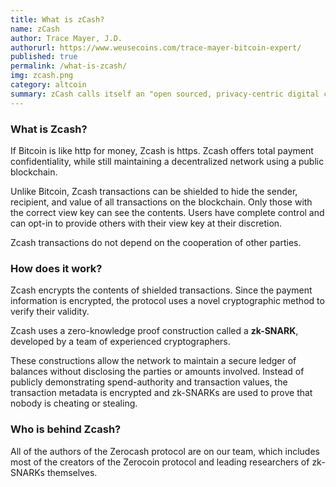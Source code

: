 ```yaml
---
title: What is zCash?
name: zCash
author: Trace Mayer, J.D.
authorurl: https://www.weusecoins.com/trace-mayer-bitcoin-expert/
published: true
permalink: /what-is-zcash/
img: zcash.png
category: altcoin
summary: zCash calls itself an "open sourced, privacy-centric digital currency with instant transactions." It is currently a top five cryptocurrency by market cap.
---
```


<h3>What is Zcash?</h3>
<p>If Bitcoin is like http for money, Zcash is https. Zcash offers total payment confidentiality, while still maintaining a decentralized network using a public blockchain.
<p>Unlike Bitcoin, Zcash transactions can be shielded to hide the sender, recipient, and value of all transactions on the blockchain. Only those with the correct view key can see the contents. Users have complete control and can opt-in to provide others with their view key at their discretion.
<p>Zcash transactions do not depend on the cooperation of other parties.</p>
<h3>How does it work?</h3>
<p>Zcash encrypts the contents of shielded transactions. Since the payment information is encrypted, the protocol uses a novel cryptographic method to verify their validity.</p>
<p>Zcash uses a zero-knowledge proof construction called a <b>zk-SNARK</b>, developed by a team of experienced cryptographers.
<p>These constructions allow the network to maintain a secure ledger of balances without disclosing the parties or amounts involved. Instead of publicly demonstrating spend-authority and transaction values, the transaction metadata is encrypted and zk-SNARKs are used to prove that nobody is cheating or stealing.</p>
<h3>Who is behind Zcash?</h3>
<p>All of the authors of the Zerocash protocol are on our team, which includes most of the creators of the Zerocoin protocol and leading researchers of zk-SNARKs themselves.</p>